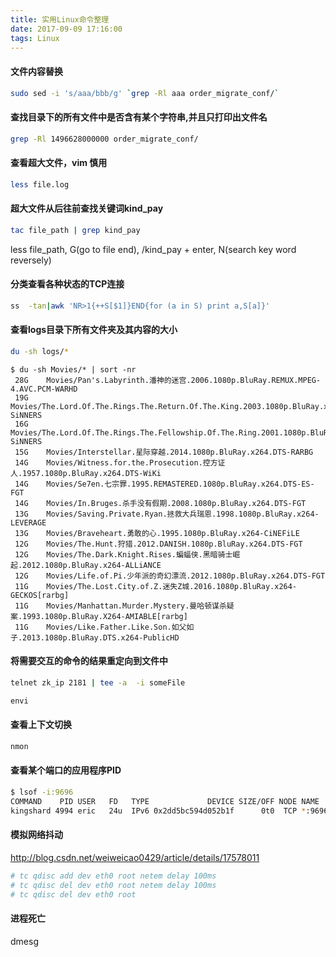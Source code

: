 ```yaml
---
title: 实用Linux命令整理
date: 2017-09-09 17:16:00
tags: Linux
---
```


#### 文件内容替换

``` bash
sudo sed -i 's/aaa/bbb/g' `grep -Rl aaa order_migrate_conf/`
```

#### 查找目录下的所有文件中是否含有某个字符串,并且只打印出文件名

``` bash
grep -Rl 1496628000000 order_migrate_conf/
```

#### 查看超大文件，vim 慎用

``` bash
less file.log
```


#### 超大文件从后往前查找关键词kind_pay

``` bash
tac file_path | grep kind_pay
```

less file_path, G(go to file end), /kind_pay + enter, N(search key word reversely)

#### 分类查看各种状态的TCP连接

``` bash
ss  -tan|awk 'NR>1{++S[$1]}END{for (a in S) print a,S[a]}'
```

#### 查看logs目录下所有文件夹及其内容的大小

``` bash
du -sh logs/*
```
```
$ du -sh Movies/* | sort -nr
 28G	Movies/Pan's.Labyrinth.潘神的迷宫.2006.1080p.BluRay.REMUX.MPEG-4.AVC.PCM-WARHD
 19G	Movies/The.Lord.Of.The.Rings.The.Return.Of.The.King.2003.1080p.BluRay.x264-SiNNERS
 16G	Movies/The.Lord.Of.The.Rings.The.Fellowship.Of.The.Ring.2001.1080p.BluRay.x264-SiNNERS
 15G	Movies/Interstellar.星际穿越.2014.1080p.BluRay.x264.DTS-RARBG
 14G	Movies/Witness.for.the.Prosecution.控方证人.1957.1080p.BluRay.x264.DTS-WiKi
 14G	Movies/Se7en.七宗罪.1995.REMASTERED.1080p.BluRay.x264.DTS-ES-FGT
 14G	Movies/In.Bruges.杀手没有假期.2008.1080p.BluRay.x264.DTS-FGT
 13G	Movies/Saving.Private.Ryan.拯救大兵瑞恩.1998.1080p.BluRay.x264-LEVERAGE
 13G	Movies/Braveheart.勇敢的心.1995.1080p.BluRay.x264-CiNEFiLE
 12G	Movies/The.Hunt.狩猎.2012.DANISH.1080p.BluRay.x264.DTS-FGT
 12G	Movies/The.Dark.Knight.Rises.蝙蝠侠.黑暗骑士崛起.2012.1080p.BluRay.x264-ALLiANCE
 12G	Movies/Life.of.Pi.少年派的奇幻漂流.2012.1080p.BluRay.x264.DTS-FGT
 11G	Movies/The.Lost.City.of.Z.迷失Z城.2016.1080p.BluRay.x264-GECKOS[rarbg]
 11G	Movies/Manhattan.Murder.Mystery.曼哈顿谋杀疑案.1993.1080p.BluRay.X264-AMIABLE[rarbg]
 11G	Movies/Like.Father.Like.Son.如父如子.2013.1080p.BluRay.DTS.x264-PublicHD
```

#### 将需要交互的命令的结果重定向到文件中

``` bash
telnet zk_ip 2181 | tee -a  -i someFile

envi
```

#### 查看上下文切换

``` bash
nmon
```

#### 查看某个端口的应用程序PID
``` bash
$ lsof -i:9696
COMMAND    PID USER   FD   TYPE             DEVICE SIZE/OFF NODE NAME
kingshard 4994 eric   24u  IPv6 0x2dd5bc594d052b1f      0t0  TCP *:9696 (LISTEN)

```

#### 模拟网络抖动
http://blog.csdn.net/weiweicao0429/article/details/17578011
``` bash
# tc qdisc add dev eth0 root netem delay 100ms
# tc qdisc del dev eth0 root netem delay 100ms
# tc qdisc del dev eth0 root
```

#### 进程死亡
dmesg
